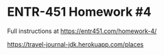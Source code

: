# ENTR-451 Homework #4

Full instructions at https://entr451.com/homework-4/

https://travel-journal-jdk.herokuapp.com/places